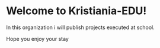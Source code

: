 # Welcome to Kristiania-EDU!

In this organization i will publish projects executed at school.

Hope you enjoy your stay
